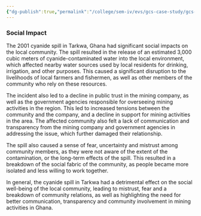 ```yaml
---
{"dg-publish":true,"permalink":"/college/sem-iv/evs/gcs-case-study/gcs-social-impact/"}
---
```


### Social Impact

The 2001 cyanide spill in Tarkwa, Ghana had significant social impacts on the local community. The spill resulted in the release of an estimated 3,000 cubic meters of cyanide-contaminated water into the local environment, which affected nearby water sources used by local residents for drinking, irrigation, and other purposes. This caused a significant disruption to the livelihoods of local farmers and fishermen, as well as other members of the community who rely on these resources.

The incident also led to a decline in public trust in the mining company, as well as the government agencies responsible for overseeing mining activities in the region. This led to increased tensions between the community and the company, and a decline in support for mining activities in the area. The affected community also felt a lack of communication and transparency from the mining company and government agencies in addressing the issue, which further damaged their relationship.

The spill also caused a sense of fear, uncertainty and mistrust among community members, as they were not aware of the extent of the contamination, or the long-term effects of the spill. This resulted in a breakdown of the social fabric of the community, as people became more isolated and less willing to work together.

In general, the cyanide spill in Tarkwa had a detrimental effect on the social well-being of the local community, leading to mistrust, fear and a breakdown of community relations, as well as highlighting the need for better communication, transparency and community involvement in mining activities in Ghana.